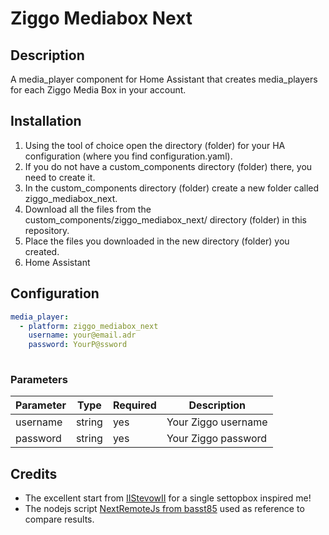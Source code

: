 # Ziggo Mediabox Next

## Description
A media_player component for Home Assistant that creates media_players for each Ziggo Media Box in your account.

## Installation

1. Using the tool of choice open the directory (folder) for your HA configuration (where you find configuration.yaml).
2. If you do not have a custom_components directory (folder) there, you need to create it.
3. In the custom_components directory (folder) create a new folder called ziggo_mediabox_next.
4. Download all the files from the custom_components/ziggo_mediabox_next/ directory (folder) in this repository.
5. Place the files you downloaded in the new directory (folder) you created.
6. Home Assistant

## Configuration
```yaml
media_player:
  - platform: ziggo_mediabox_next
    username: your@email.adr
    password: YourP@ssword
  
```
### Parameters
| Parameter | Type | Required | Description
| --- | ----------- | --- | --- |
| username | string | yes | Your Ziggo username |
| password | string | yes | Your Ziggo password |

## Credits
- The excellent start from [IIStevowII](https://github.com/IIStevowII/ziggo-mediabox-next) for a single settopbox inspired me!
- The nodejs script [NextRemoteJs from basst85](https://github.com/basst85/NextRemoteJs/) used as reference to compare results.



